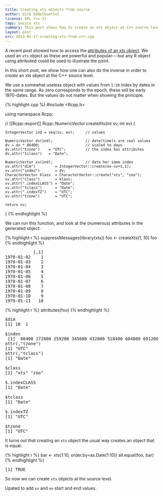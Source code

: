 ```yaml
---
title: Creating xts objects from source
author: Dirk Eddelbuettel
license: GPL (>= 2)
tags: basics xts
summary: This post shows how to create an xts object at C++ source level
layout: post
src: 2013-01-17-creating-xts-from-c++.cpp
---
```

A recent post showed how to access the 
[attributes of an xts object](../getting-attributes-for-xts-example/). 
We used an `xts` object as these are powerful and popular---but any R object
using attributed could be used to illustrate the point.

In this short post, we show how one can also do the inverse in
order to _create_ an xts object at the C++ source level.

We use a somewhat useless object with values from `1:10` index by
dates in the same range. As zero corresponds to the epoch, these
will be early 1970-dates. But the values do not matter when showing
the principle.



{% highlight cpp %}
#include <Rcpp.h>

using namespace Rcpp;

// [[Rcpp::export]]
Rcpp::NumericVector createXts(int sv, int ev) {

    IntegerVector ind = seq(sv, ev);     // values

    NumericVector dv(ind);               // date(time)s are real values
    dv = dv * 86400;                     // scaled to days
    dv.attr("tzone")    = "UTC";         // the index has attributes
    dv.attr("tclass")   = "Date";

    NumericVector xv(ind);               // data her same index
    xv.attr("dim")         = IntegerVector::create(ev-sv+1,1);
    xv.attr("index")       = dv;
    CharacterVector klass  = CharacterVector::create("xts", "zoo");
    xv.attr("class")       = klass;
    xv.attr(".indexCLASS") = "Date";
    xv.attr("tclass")      = "Date";
    xv.attr(".indexTZ")    = "UTC";
    xv.attr("tzone")       = "UTC";
    
    return xv;

}
{% endhighlight %}


We can run this function, and look at the (numerous) attributes in the generated object:

{% highlight r %}
suppressMessages(library(xts))
foo <- createXts(1, 10) 
foo
{% endhighlight %}



<pre class="output">
           [,1]
1970-01-02    1
1970-01-03    2
1970-01-04    3
1970-01-05    4
1970-01-06    5
1970-01-07    6
1970-01-08    7
1970-01-09    8
1970-01-10    9
1970-01-11   10
</pre>



{% highlight r %}
attributes(foo)
{% endhighlight %}



<pre class="output">
$dim
[1] 10  1

$index
 [1]  86400 172800 259200 345600 432000 518400 604800 691200 777600 864000
attr(,"tzone")
[1] "UTC"
attr(,"tclass")
[1] "Date"

$class
[1] "xts" "zoo"

$.indexCLASS
[1] "Date"

$tclass
[1] "Date"

$.indexTZ
[1] "UTC"

$tzone
[1] "UTC"
</pre>


It turns out that creating an `xts` object the usual way creates an object that is equal:

{% highlight r %}
bar <- xts(1:10, order.by=as.Date(1:10)) 
all.equal(foo, bar)
{% endhighlight %}



<pre class="output">
[1] TRUE
</pre>


So now we can create `xts` objects at the source level.  

Upated to add `sv` and `ev` start and end values.
